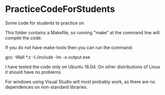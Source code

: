 # PracticeCodeForStudents
Some code for students to practice on

This folder contains a Makefile, so running "make" at the command line will compile the code.

If you do not have make-tools then you can run the command:

gcc -Wall *.c -I./include -lm -o output.exe

I have tested the code only on Ubuntu 16.04.
On other distributions of Linux it should have no problems.

For windows using Visual Studio will most probably work, as there are no dependences on non-standard libraries.

